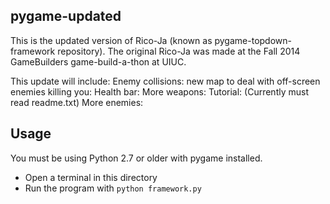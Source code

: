 pygame-updated
--------------
This is the updated version of Rico-Ja (known as pygame-topdown-framework repository).
The original Rico-Ja was made at the Fall 2014 GameBuilders game-build-a-thon at UIUC.

This update will include:
Enemy collisions:
new map to deal with off-screen enemies killing you:
Health bar:
More weapons:
Tutorial: (Currently must read readme.txt)
More enemies:

Usage
-----

You must be using Python 2.7 or older with pygame installed.

 * Open a terminal in this directory
 * Run the program with `python framework.py`
